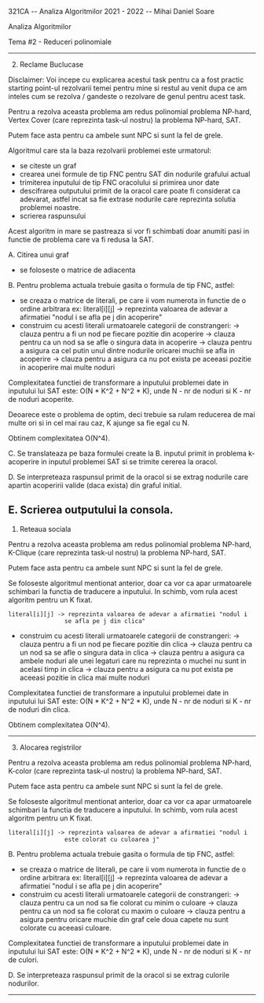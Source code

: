 321CA -- Analiza Algoritmilor 2021 - 2022 -- Mihai Daniel Soare

Analiza Algoritmilor

Tema #2 - Reduceri polinomiale

------------------------------------------------------------------------------
2. Reclame Buclucase

Disclaimer: Voi incepe cu explicarea acestui task pentru ca a fost practic
starting point-ul rezolvarii temei pentru mine si restul au venit dupa ce am
inteles cum se rezolva / gandeste o rezolvare de genul pentru acest task.

Pentru a rezolva aceasta problema am redus polinomial problema NP-hard, Vertex
Cover (care reprezinta task-ul nostru) la problema NP-hard, SAT.

Putem face asta pentru ca ambele sunt NPC si sunt la fel de grele.

Algoritmul care sta la baza rezolvarii problemei este urmatorul:

- se citeste un graf
- crearea unei formule de tip FNC pentru SAT din nodurile grafului actual
- trimiterea inputului de tip FNC oracolului si primirea unor date
- descifrarea outputului primit de la oracol care poate fi considerat ca
adevarat, astfel incat sa fie extrase nodurile care reprezinta solutia
problemei noastre.
- scrierea raspunsului

Acest algoritm in mare se pastreaza si vor fi schimbati doar anumiti pasi
in functie de problema care va fi redusa la SAT.

A. Citirea unui graf
- se foloseste o matrice de adiacenta

B. Pentru problema actuala trebuie gasita o formula de tip FNC, astfel:

- se creaza o matrice de literali, pe care ii vom numerota in functie
de o ordine arbitrara
ex: literal[i][j] -> reprezinta valoarea de adevar a afirmatiei "nodul i
                    se afla pe j din acoperire"
- construim cu acesti literali urmatoarele categorii de constrangeri:
    -> clauza pentru a fi un nod pe fiecare pozitie din acoperire
    -> clauza pentru ca un nod sa se afle o singura data in acoperire
    -> clauza pentru a asigura ca cel putin unul dintre nodurile
    oricarei muchii se afla in acoperire
    -> clauza pentru a asigura ca nu pot exista pe aceeasi pozitie
    in acoperire mai multe noduri 
    
Complexitatea functiei de transformare a inputului problemei date in
inputului lui SAT este: O(N * K^2 + N^2 * K), unde N - nr de noduri si K -
nr de noduri acoperite.

Deoarece este o problema de optim, deci trebuie sa rulam reducerea
de mai multe ori si in cel mai rau caz, K ajunge sa fie egal cu N.

Obtinem complexitatea O(N^4).

C. Se translateaza pe baza formulei create la B. inputul primit in problema
k-acoperire in inputul problemei SAT si se trimite cererea la oracol.

D. Se interpreteaza raspunsul primit de la oracol si se extrag nodurile care
apartin acoperirii valide (daca exista) din graful initial.

E. Scrierea outputului la consola.
------------------------------------------------------------------------------
1. Reteaua sociala

Pentru a rezolva aceasta problema am redus polinomial problema NP-hard,
K-Clique (care reprezinta task-ul nostru) la problema NP-hard, SAT.

Putem face asta pentru ca ambele sunt NPC si sunt la fel de grele.

Se foloseste algoritmul mentionat anterior, doar ca vor ca apar urmatoarele
schimbari la functia de traducere a inputului. In schimb, vom rula acest
algoritm pentru un K fixat.

    literal[i][j] -> reprezinta valoarea de adevar a afirmatiei "nodul i
                    se afla pe j din clica"

- construim cu acesti literali urmatoarele categorii de constrangeri:
    -> clauza pentru a fi un nod pe fiecare pozitie din clica
    -> clauza pentru ca un nod sa se afle o singura data in clica
    -> clauza pentru a asigura ca ambele noduri ale unei legaturi
    care nu reprezinta o muchei nu sunt in acelasi timp in clica
    -> clauza pentru a asigura ca nu pot exista pe aceeasi pozitie
    in clica mai multe noduri 
    
Complexitatea functiei de transformare a inputului problemei date in
inputului lui SAT este: O(N * K^2 + N^2 * K), unde N - nr de noduri si K -
nr de noduri din clica.

Obtinem complexitatea O(N^4).

------------------------------------------------------------------------------
3. Alocarea registrilor

Pentru a rezolva aceasta problema am redus polinomial problema NP-hard,
K-color (care reprezinta task-ul nostru) la problema NP-hard, SAT.

Putem face asta pentru ca ambele sunt NPC si sunt la fel de grele.

Se foloseste algoritmul mentionat anterior, doar ca vor ca apar urmatoarele
schimbari la functia de traducere a inputului. In schimb, vom rula acest
algoritm pentru un K fixat.

    literal[i][j] -> reprezinta valoarea de adevar a afirmatiei "nodul i
                    este colorat cu culoarea j"

B. Pentru problema actuala trebuie gasita o formula de tip FNC, astfel:

- se creaza o matrice de literali, pe care ii vom numerota in functie
de o ordine arbitrara
ex: literal[i][j] -> reprezinta valoarea de adevar a afirmatiei "nodul i
                    se afla pe j din acoperire"
- construim cu acesti literali urmatoarele categorii de constrangeri:
    -> clauza pentru ca un nod sa fie colorat cu minim o culoare
    -> clauza pentru ca un nod sa fie colorat cu maxim o culoare
    -> clauza pentru a asigura pentru oricare muchie din graf cele doua
    capete nu sunt colorate cu aceeasi culoare.
    
Complexitatea functiei de transformare a inputului problemei date in
inputului lui SAT este: O(N * K^2 + N^2 * K), unde N - nr de noduri si K -
nr de culori.

D. Se interpreteaza raspunsul primit de la oracol si se extrag culorile
nodurilor.

------------------------------------------------------------------------------
